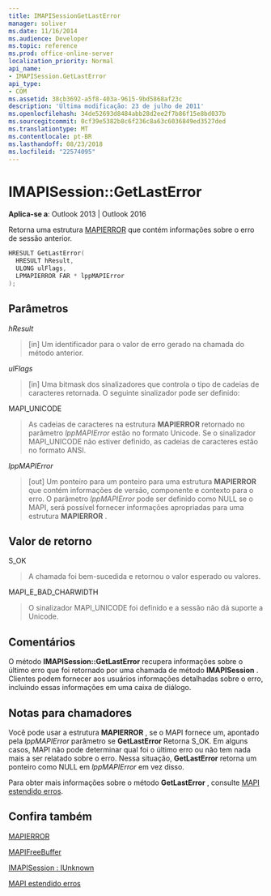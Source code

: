 ```yaml
---
title: IMAPISessionGetLastError
manager: soliver
ms.date: 11/16/2014
ms.audience: Developer
ms.topic: reference
ms.prod: office-online-server
localization_priority: Normal
api_name:
- IMAPISession.GetLastError
api_type:
- COM
ms.assetid: 38cb3692-a5f8-403a-9615-9bd5868af23c
description: 'Última modificação: 23 de julho de 2011'
ms.openlocfilehash: 34de52693d8484abb28d2ee2f7b86f15e8bd037b
ms.sourcegitcommit: 0cf39e5382b8c6f236c8a63c6036849ed3527ded
ms.translationtype: MT
ms.contentlocale: pt-BR
ms.lasthandoff: 08/23/2018
ms.locfileid: "22574095"
---
```

# <a name="imapisessiongetlasterror"></a>IMAPISession::GetLastError

  
  
**Aplica-se a**: Outlook 2013 | Outlook 2016 
  
Retorna uma estrutura [MAPIERROR](mapierror.md) que contém informações sobre o erro de sessão anterior. 
  
```cpp
HRESULT GetLastError(
  HRESULT hResult,
  ULONG ulFlags,
  LPMAPIERROR FAR * lppMAPIError
);
```

## <a name="parameters"></a>Parâmetros

 _hResult_
  
> [in] Um identificador para o valor de erro gerado na chamada do método anterior.
    
 _ulFlags_
  
> [in] Uma bitmask dos sinalizadores que controla o tipo de cadeias de caracteres retornada. O seguinte sinalizador pode ser definido:
    
MAPI_UNICODE 
  
> As cadeias de caracteres na estrutura **MAPIERROR** retornado no parâmetro _lppMAPIError_ estão no formato Unicode. Se o sinalizador MAPI_UNICODE não estiver definido, as cadeias de caracteres estão no formato ANSI. 
    
 _lppMAPIError_
  
> [out] Um ponteiro para um ponteiro para uma estrutura **MAPIERROR** que contém informações de versão, componente e contexto para o erro. O parâmetro _lppMAPIError_ pode ser definido como NULL se o MAPI, será possível fornecer informações apropriadas para uma estrutura **MAPIERROR** . 
    
## <a name="return-value"></a>Valor de retorno

S_OK 
  
> A chamada foi bem-sucedida e retornou o valor esperado ou valores.
    
MAPI_E_BAD_CHARWIDTH 
  
> O sinalizador MAPI_UNICODE foi definido e a sessão não dá suporte a Unicode.
    
## <a name="remarks"></a>Comentários

O método **IMAPISession::GetLastError** recupera informações sobre o último erro que foi retornado por uma chamada de método **IMAPISession** . Clientes podem fornecer aos usuários informações detalhadas sobre o erro, incluindo essas informações em uma caixa de diálogo. 
  
## <a name="notes-to-callers"></a>Notas para chamadores

Você pode usar a estrutura **MAPIERROR** , se o MAPI fornece um, apontado pela _lppMAPIError_ parâmetro se **GetLastError** Retorna S_OK. Em alguns casos, MAPI não pode determinar qual foi o último erro ou não tem nada mais a ser relatado sobre o erro. Nessa situação, **GetLastError** retorna um ponteiro como NULL em _lppMAPIError_ em vez disso. 
  
Para obter mais informações sobre o método **GetLastError** , consulte [MAPI estendido erros](mapi-extended-errors.md).
  
## <a name="see-also"></a>Confira também



[MAPIERROR](mapierror.md)
  
[MAPIFreeBuffer](mapifreebuffer.md)
  
[IMAPISession : IUnknown](imapisessioniunknown.md)


[MAPI estendido erros](mapi-extended-errors.md)

